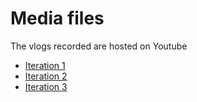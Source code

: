 # Media files

The vlogs recorded are hosted on Youtube

- [Iteration 1](https://www.youtube.com/watch?v=TbkqPrZsffk&ab_channel=Firecodeman69)
- [Iteration 2](https://www.youtube.com/watch?v=8V_RAA_jyK8&ab_channel=Firecodeman69)
- [Iteration 3](https://www.youtube.com/watch?v=xeu4BZo6Goo&ab_channel=Firecodeman69)
